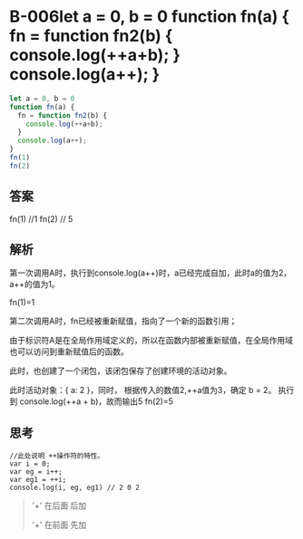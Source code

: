 # B-006let a = 0, b = 0 function fn(a) {   fn = function fn2(b) {     console.log(++a+b);   }   console.log(a++); } 

```js
let a = 0, b = 0
function fn(a) {
  fn = function fn2(b) {
    console.log(++a+b);
  }
  console.log(a++);
}
fn(1)  
fn(2) 
```









## 答案

fn(1)  //1 
fn(2) // 5



## 解析

第一次调用A时，执行到console.log(a++)时，a已经完成自加，此时a的值为2，a++的值为1。

fn(1)=1

第二次调用A时，fn已经被重新赋值，指向了一个新的函数引用；

由于标识符A是在全局作用域定义的，所以在函数内部被重新赋值，在全局作用域也可以访问到重新赋值后的函数。

此时，也创建了一个闭包，该闭包保存了创建环境的活动对象。

此时活动对象：{ a: 2 }，同时， 根据传入的数值2,++a值为3，确定 b = 2。
执行到 console.log(++a + b)，故而输出5
fn(2)=5



## 思考

```
//此处说明 ++操作符的特性。
var i = 0;
var eg = i++;
var eg1 = ++i;
console.log(i, eg, eg1) // 2 0 2
```
> '+' 在后面 后加
> 
> '+' 在前面 先加